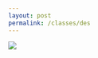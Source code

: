 ```yaml
---
layout: post
permalink: /classes/des
---
```

<!-- exclude: true -->


<img src="{{ site.baseurl }}/img/giant.jpg">


<br>
